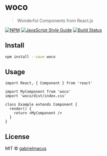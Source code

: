 # woco

> Wonderful Components from React.js

[![NPM](https://img.shields.io/npm/v/woco.svg)](https://www.npmjs.com/package/woco) [![JavaScript Style Guide](https://img.shields.io/badge/code_style-standard-brightgreen.svg)](https://standardjs.com) [![Build Status](https://travis-ci.com/gabrielmacus/woco.svg?branch=master)](https://travis-ci.com/gabrielmacus/woco)

## Install

```bash
npm install --save woco
```

## Usage

```tsx
import React, { Component } from 'react'

import MyComponent from 'woco'
import 'woco/dist/index.css'

class Example extends Component {
  render() {
    return <MyComponent />
  }
}
```

## License

MIT © [gabrielmacus](https://github.com/gabrielmacus)
